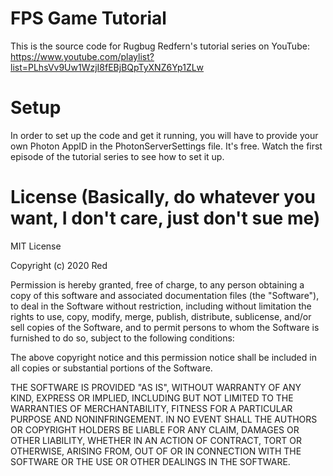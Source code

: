 # FPS Game Tutorial
This is the source code for Rugbug Redfern's tutorial series on YouTube: https://www.youtube.com/playlist?list=PLhsVv9Uw1WzjI8fEBjBQpTyXNZ6Yp1ZLw
# Setup
In order to set up the code and get it running, you will have to provide your own Photon AppID in the PhotonServerSettings file. It's free. Watch the first episode of the tutorial series to see how to set it up.
# License (Basically, do whatever you want, I don't care, just don't sue me)
MIT License

Copyright (c) 2020 Red

Permission is hereby granted, free of charge, to any person obtaining a copy
of this software and associated documentation files (the "Software"), to deal
in the Software without restriction, including without limitation the rights
to use, copy, modify, merge, publish, distribute, sublicense, and/or sell
copies of the Software, and to permit persons to whom the Software is
furnished to do so, subject to the following conditions:

The above copyright notice and this permission notice shall be included in all
copies or substantial portions of the Software.

THE SOFTWARE IS PROVIDED "AS IS", WITHOUT WARRANTY OF ANY KIND, EXPRESS OR
IMPLIED, INCLUDING BUT NOT LIMITED TO THE WARRANTIES OF MERCHANTABILITY,
FITNESS FOR A PARTICULAR PURPOSE AND NONINFRINGEMENT. IN NO EVENT SHALL THE
AUTHORS OR COPYRIGHT HOLDERS BE LIABLE FOR ANY CLAIM, DAMAGES OR OTHER
LIABILITY, WHETHER IN AN ACTION OF CONTRACT, TORT OR OTHERWISE, ARISING FROM,
OUT OF OR IN CONNECTION WITH THE SOFTWARE OR THE USE OR OTHER DEALINGS IN THE
SOFTWARE.